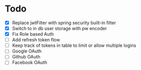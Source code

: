 # Todo
- [X] Replace jwtFilter with spring security built-in filter
- [X] Switch to in db user storage with pw encoder
- [X] Fix Role based Auth
- [ ] Add refresh token flow
- [ ] Keep track of tokens in table to limit or allow multiple logins
- [ ] Google OAuth
- [ ] Github OAuth
- [ ] Facebook OAuth